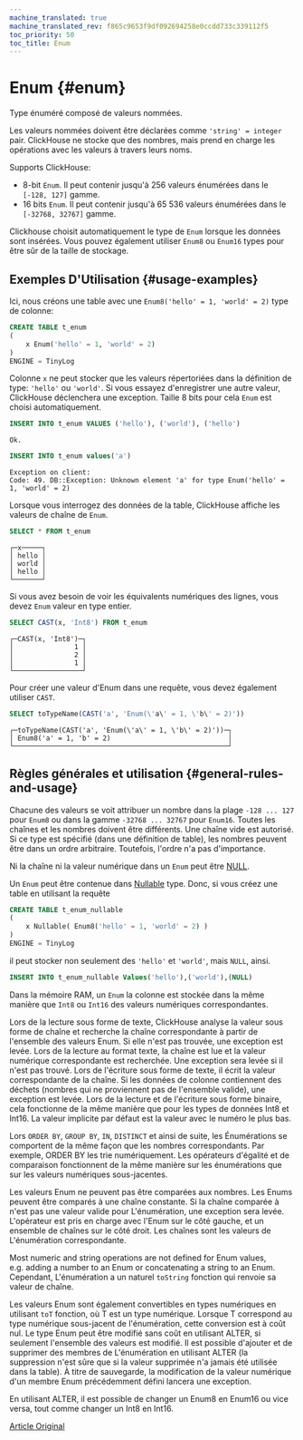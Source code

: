 ```yaml
---
machine_translated: true
machine_translated_rev: f865c9653f9df092694258e0ccdd733c339112f5
toc_priority: 50
toc_title: Enum
---
```


# Enum {#enum}

Type énuméré composé de valeurs nommées.

Les valeurs nommées doivent être déclarées comme `'string' = integer` pair. ClickHouse ne stocke que des nombres, mais prend en charge les opérations avec les valeurs à travers leurs noms.

Supports ClickHouse:

-   8-bit `Enum`. Il peut contenir jusqu'à 256 valeurs énumérées dans le `[-128, 127]` gamme.
-   16 bits `Enum`. Il peut contenir jusqu'à 65 536 valeurs énumérées dans le `[-32768, 32767]` gamme.

Clickhouse choisit automatiquement le type de `Enum` lorsque les données sont insérées. Vous pouvez également utiliser `Enum8` ou `Enum16` types pour être sûr de la taille de stockage.

## Exemples D'Utilisation {#usage-examples}

Ici, nous créons une table avec une `Enum8('hello' = 1, 'world' = 2)` type de colonne:

``` sql
CREATE TABLE t_enum
(
    x Enum('hello' = 1, 'world' = 2)
)
ENGINE = TinyLog
```

Colonne `x` ne peut stocker que les valeurs répertoriées dans la définition de type: `'hello'` ou `'world'`. Si vous essayez d'enregistrer une autre valeur, ClickHouse déclenchera une exception. Taille 8 bits pour cela `Enum` est choisi automatiquement.

``` sql
INSERT INTO t_enum VALUES ('hello'), ('world'), ('hello')
```

``` text
Ok.
```

``` sql
INSERT INTO t_enum values('a')
```

``` text
Exception on client:
Code: 49. DB::Exception: Unknown element 'a' for type Enum('hello' = 1, 'world' = 2)
```

Lorsque vous interrogez des données de la table, ClickHouse affiche les valeurs de chaîne de `Enum`.

``` sql
SELECT * FROM t_enum
```

``` text
┌─x─────┐
│ hello │
│ world │
│ hello │
└───────┘
```

Si vous avez besoin de voir les équivalents numériques des lignes, vous devez `Enum` valeur en type entier.

``` sql
SELECT CAST(x, 'Int8') FROM t_enum
```

``` text
┌─CAST(x, 'Int8')─┐
│               1 │
│               2 │
│               1 │
└─────────────────┘
```

Pour créer une valeur d'Enum dans une requête, vous devez également utiliser `CAST`.

``` sql
SELECT toTypeName(CAST('a', 'Enum(\'a\' = 1, \'b\' = 2)'))
```

``` text
┌─toTypeName(CAST('a', 'Enum(\'a\' = 1, \'b\' = 2)'))─┐
│ Enum8('a' = 1, 'b' = 2)                             │
└─────────────────────────────────────────────────────┘
```

## Règles générales et utilisation {#general-rules-and-usage}

Chacune des valeurs se voit attribuer un nombre dans la plage `-128 ... 127` pour `Enum8` ou dans la gamme `-32768 ... 32767` pour `Enum16`. Toutes les chaînes et les nombres doivent être différents. Une chaîne vide est autorisé. Si ce type est spécifié (dans une définition de table), les nombres peuvent être dans un ordre arbitraire. Toutefois, l'ordre n'a pas d'importance.

Ni la chaîne ni la valeur numérique dans un `Enum` peut être [NULL](../../sql_reference/syntax.md).

Un `Enum` peut être contenue dans [Nullable](nullable.md) type. Donc, si vous créez une table en utilisant la requête

``` sql
CREATE TABLE t_enum_nullable
(
    x Nullable( Enum8('hello' = 1, 'world' = 2) )
)
ENGINE = TinyLog
```

il peut stocker non seulement des `'hello'` et `'world'`, mais `NULL`, ainsi.

``` sql
INSERT INTO t_enum_nullable Values('hello'),('world'),(NULL)
```

Dans la mémoire RAM, un `Enum` la colonne est stockée dans la même manière que `Int8` ou `Int16` des valeurs numériques correspondantes.

Lors de la lecture sous forme de texte, ClickHouse analyse la valeur sous forme de chaîne et recherche la chaîne correspondante à partir de l'ensemble des valeurs Enum. Si elle n'est pas trouvée, une exception est levée. Lors de la lecture au format texte, la chaîne est lue et la valeur numérique correspondante est recherchée. Une exception sera levée si il n'est pas trouvé.
Lors de l'écriture sous forme de texte, il écrit la valeur correspondante de la chaîne. Si les données de colonne contiennent des déchets (nombres qui ne proviennent pas de l'ensemble valide), une exception est levée. Lors de la lecture et de l'écriture sous forme binaire, cela fonctionne de la même manière que pour les types de données Int8 et Int16.
La valeur implicite par défaut est la valeur avec le numéro le plus bas.

Lors `ORDER BY`, `GROUP BY`, `IN`, `DISTINCT` et ainsi de suite, les Énumérations se comportent de la même façon que les nombres correspondants. Par exemple, ORDER BY les trie numériquement. Les opérateurs d'égalité et de comparaison fonctionnent de la même manière sur les énumérations que sur les valeurs numériques sous-jacentes.

Les valeurs Enum ne peuvent pas être comparées aux nombres. Les Enums peuvent être comparés à une chaîne constante. Si la chaîne comparée à n'est pas une valeur valide pour L'énumération, une exception sera levée. L'opérateur est pris en charge avec l'Enum sur le côté gauche, et un ensemble de chaînes sur le côté droit. Les chaînes sont les valeurs de L'énumération correspondante.

Most numeric and string operations are not defined for Enum values, e.g. adding a number to an Enum or concatenating a string to an Enum.
Cependant, L'énumération a un naturel `toString` fonction qui renvoie sa valeur de chaîne.

Les valeurs Enum sont également convertibles en types numériques en utilisant `toT` fonction, où T est un type numérique. Lorsque T correspond au type numérique sous-jacent de l'énumération, cette conversion est à coût nul.
Le type Enum peut être modifié sans coût en utilisant ALTER, si seulement l'ensemble des valeurs est modifié. Il est possible d'ajouter et de supprimer des membres de L'énumération en utilisant ALTER (la suppression n'est sûre que si la valeur supprimée n'a jamais été utilisée dans la table). À titre de sauvegarde, la modification de la valeur numérique d'un membre Enum précédemment défini lancera une exception.

En utilisant ALTER, il est possible de changer un Enum8 en Enum16 ou vice versa, tout comme changer un Int8 en Int16.

[Article Original](https://clickhouse.tech/docs/en/data_types/enum/) <!--hide-->
